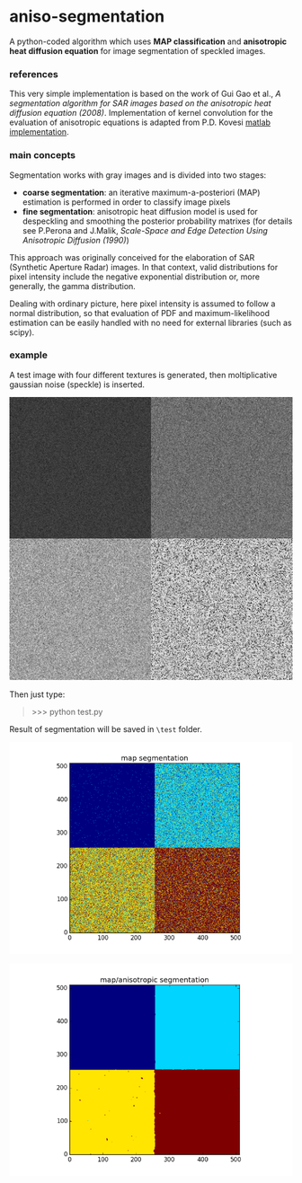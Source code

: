 # aniso-segmentation #

A python-coded algorithm which uses **MAP classification** and **anisotropic heat diffusion equation** for image segmentation of speckled images.


### references ###

This very simple implementation is based on the work of Gui Gao et al., *A segmentation algorithm for SAR images based on the anisotropic heat diffusion equation (2008)*. Implementation of kernel convolution for the evaluation of anisotropic equations is adapted from P.D. Kovesi [matlab implementation](http://www.peterkovesi.com/matlabfns/).


### main concepts ###

Segmentation works with gray images and is divided into two stages:

* **coarse segmentation**: an iterative maximum-a-posteriori (MAP) estimation is performed in order to classify image pixels
* **fine segmentation**: anisotropic heat diffusion model is used for despeckling and smoothing the posterior probability matrixes (for details see  P.Perona and J.Malik, *Scale-Space and Edge Detection Using Anisotropic Diffusion (1990)*)

This approach was originally conceived for the elaboration of SAR (Synthetic Aperture Radar) images. In that context, valid distributions for pixel intensity include the negative exponential distribution or, more generally, the gamma distribution.

Dealing with ordinary picture, here pixel intensity is assumed to follow a normal distribution, so that evaluation of PDF and maximum-likelihood estimation can be easily handled with no need for external libraries (such as scipy).


### example ###

A test image with four different textures is generated, then moltiplicative gaussian noise (speckle) is inserted.

![Test Image](/test/test_image.png)

Then just type:

> \>>> python test.py


Result of segmentation will be saved in `\test` folder.

![Coarse segmented](/test/map.png)

![Fine segmented](/test/anisotropic.png)
